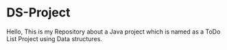 # DS-Project
Hello, This is my Repository about a Java project which is named as a ToDo List Project using Data structures.
